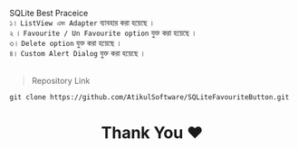 SQLite Best Praceice <br>
১। `ListView এবং Adapter` ব্যাবহার করা হয়েছে  । <br>
২ । `Favourite / Un Favourite option` যুক্ত করা হয়েছে । <br>
৩। `Delete option` যুক্ত করা হয়েছে ।  <br>
৪। `Custom Alert Dialog` যুক্ত করা হয়েছে ।  <br> <br>

> Repository Link
```
git clone https://github.com/AtikulSoftware/SQLiteFavouriteButton.git
```

<h1 align="center">Thank You ❤️</h1>


